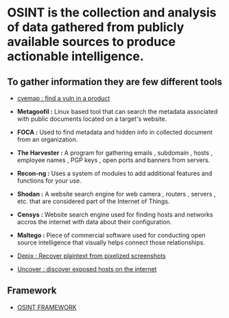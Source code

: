 # OSINT is the collection and analysis of data gathered from publicly available sources to produce actionable intelligence. 

## To gather information they are few different tools

* [cvemap : find a vuln in a product](https://github.com/projectdiscovery/cvemap)

* **Metagoofil :** Linux based tool that can search the metadata associated with public documents located on a target's website.

* **FOCA :** Used to find metadata and hidden info in collected document from an organization.

* **The Harvester :** A program for gathering emails , subdomain , hosts , employee names , PGP keys , open ports and banners from servers.

* **Recon-ng :** Uses a system of modules to add additional features and functions for your use. 

* **Shodan :** A website search engine for web camera , routers , servers , etc. that are considered part of the Internet of Things.

* **Censys :** Website search engine used for finding hosts and networks accros the internet with data about their configuration.

* **Maltego :** Piece of commercial software used for conducting open source intelligence that visually helps connect those relationships.

* [Depix : Recover plaintext from pixelized screenshots](https://github.com/spipm/Depix)

* [Uncover : discover exposed hosts on the internet](https://github.com/projectdiscovery/uncover)

## Framework

* [OSINT FRAMEWORK](https://osintframework.com/)